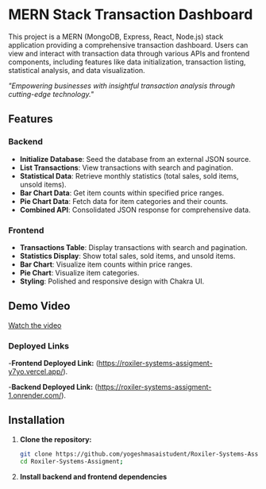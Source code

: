 # MERN Stack Transaction Dashboard

This project is a MERN (MongoDB, Express, React, Node.js) stack application providing a comprehensive transaction dashboard. Users can view and interact with transaction data through various APIs and frontend components, including features like data initialization, transaction listing, statistical analysis, and data visualization.

*"Empowering businesses with insightful transaction analysis through cutting-edge technology."*

## Features

### Backend

- **Initialize Database**: Seed the database from an external JSON source.
- **List Transactions**: View transactions with search and pagination.
- **Statistical Data**: Retrieve monthly statistics (total sales, sold items, unsold items).
- **Bar Chart Data**: Get item counts within specified price ranges.
- **Pie Chart Data**: Fetch data for item categories and their counts.
- **Combined API**: Consolidated JSON response for comprehensive data.

### Frontend

- **Transactions Table**: Display transactions with search and pagination.
- **Statistics Display**: Show total sales, sold items, and unsold items.
- **Bar Chart**: Visualize item counts within price ranges.
- **Pie Chart**: Visualize item categories.
- **Styling**: Polished and responsive design with Chakra UI.

## Demo Video

[Watch the video](https://www.youtube.com/watch?v=YOUR_VIDEO_ID)


### Deployed Links

-**Frontend Deployed Link:** (https://roxiler-systems-assigment-y7yo.vercel.app/).

-**Backend Deployed Link:** (https://roxiler-systems-assigment-1.onrender.com/).



## Installation

1. **Clone the repository:**

   ```bash
   git clone https://github.com/yogeshmasaistudent/Roxiler-Systems-Assigment.git
   cd Roxiler-Systems-Assigment;

2. **Install backend and frontend dependencies**

